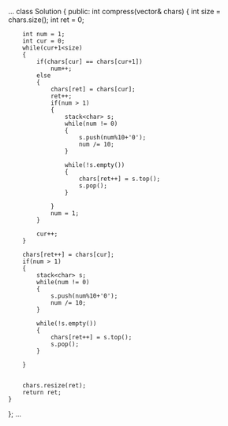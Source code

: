...
class Solution {
public:
    int compress(vector<char>& chars) {
        int size = chars.size();
        int ret = 0;
        
        int num = 1;
        int cur = 0;
        while(cur+1<size)
        {
            if(chars[cur] == chars[cur+1])
                num++;
            else
            {
                chars[ret] = chars[cur];
                ret++;
                if(num > 1)
                {
                    stack<char> s;
                    while(num != 0)
                    {
                        s.push(num%10+'0');
                        num /= 10;
                    }
                    
                    while(!s.empty())
                    {
                        chars[ret++] = s.top();
                        s.pop();
                    }
                   
                }
                num = 1;
            }
            
            cur++;
        }
        
        chars[ret++] = chars[cur];
        if(num > 1)
        {
            stack<char> s;
            while(num != 0)
            {
                s.push(num%10+'0');
                num /= 10;
            }

            while(!s.empty())
            {
                chars[ret++] = s.top();
                s.pop();
            }

        }
        
        
        chars.resize(ret);
        return ret;
    }
};
...

